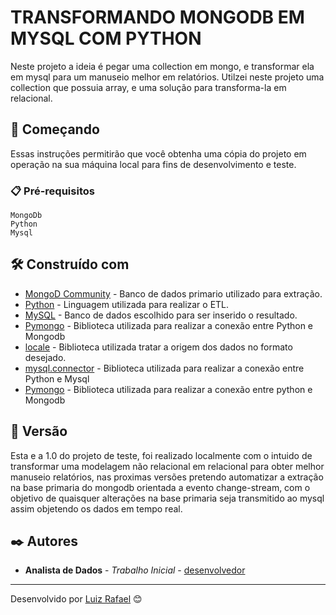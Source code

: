 # TRANSFORMANDO MONGODB EM MYSQL COM PYTHON

Neste projeto a ideia é pegar uma collection em mongo, e transformar ela em mysql para um manuseio melhor em relatórios. Utilzei neste projeto uma collection
que possuia array, e uma solução para transforma-la em relacional. 
## 🚀 Começando

Essas instruções permitirão que você obtenha uma cópia do projeto em operação na sua máquina local para fins de desenvolvimento e teste.

### 📋 Pré-requisitos



```
MongoDb
Python
Mysql
```


## 🛠️ Construído com


* [MongoD Community](https://www.mongodb.com/try/download/community) - Banco de dados primario utilizado para extração. 
* [Python](https://www.python.org/) - Linguagem utilizada para realizar o ETL.
* [MySQL](https://www.mysql.com/downloads/) - Banco de dados escolhido para ser inserido o resultado.
* [Pymongo](https://pymongo.readthedocs.io/en/stable/) - Biblioteca utilizada para realizar a conexão entre Python e Mongodb
* [locale](https://docs.python.org/pt-br/3.8/library/locale.html) - Biblioteca utilizada tratar a origem dos dados no formato desejado.
* [mysql.connector](https://dev.mysql.com/doc/connector-python/en/) - Biblioteca utilizada para realizar a conexão entre Python e Mysql
* [Pymongo](https://pymongo.readthedocs.io/en/stable/) - Biblioteca utilizada para realizar a conexão entre python e Mongodb


## 📌 Versão

Esta e a 1.0 do projeto de teste, foi realizado localmente com o intuido de transformar uma modelagem não relacional em relacional para obter melhor manuseio 
relatórios, nas proximas versões pretendo automatizar a extração na base primaria do mongodb orientada a evento change-stream, com o objetivo de quaisquer alterações
na base primaria seja transmitido ao mysql assim objetendo os dados em tempo real. 

## ✒️ Autores


* **Analista de Dados** - *Trabalho Inicial* - [desenvolvedor](https://github.com/luiz-rafael)


---
Desenvolvido por [Luiz Rafael](https://github.com/luiz-rafael) 😊
